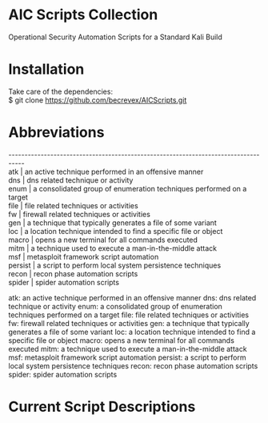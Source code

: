 # AIC Scripts Collection
Operational Security Automation Scripts for a Standard Kali Build

# Installation
Take care of the dependencies:<br>
$ git clone https://github.com/becrevex/AICScripts.git

# Abbreviations
----------------------------------------------------------------------------------- <br>
atk        |  an active technique performed in an offensive manner<br>
dns        |  dns related technique or activity<br>
enum       |  a consolidated group of enumeration techniques performed on a target<br>
file       |  file related techniques or activities<br>
fw         |  firewall related techniques or activities<br>
gen        |  a technique that typically generates a file of some variant<br>
loc        |  a location technique intended to find a specific file or object<br>
macro      |  opens a new terminal for all commands executed<br>
mitm       |  a technique used to execute a man-in-the-middle attack<br>
msf        |  metasploit framework script automation <br>
persist    |  a script to perform local system persistence techniques<br>
recon      |  recon phase automation scripts<br>
spider     |  spider automation scripts<br>

atk:       an active technique performed in an offensive manner
dns:       dns related technique or activity
enum:      a consolidated group of enumeration techniques performed on a target
file:      file related techniques or activities
fw:        firewall related techniques or activities
gen:       a technique that typically generates a file of some variant
loc:       a location technique intended to find a specific file or object
macro:     opens a new terminal for all commands executed
mitm:      a technique used to execute a man-in-the-middle attack
msf:       metasploit framework script automation
persist:   a script to perform local system persistence techniques
recon:     recon phase automation scripts
spider:    spider automation scripts

# Current Script Descriptions

            
